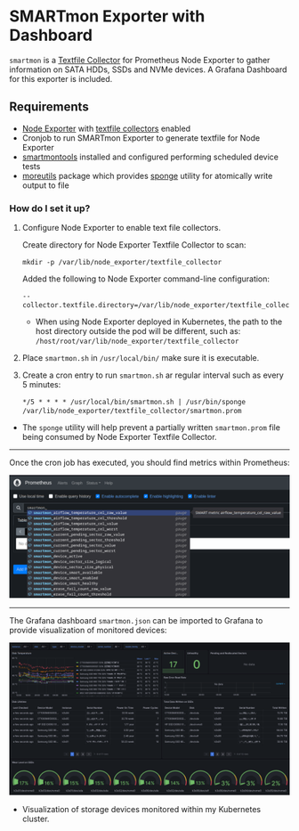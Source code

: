 # SMARTmon Exporter with Dashboard

`smartmon` is a [Textfile Collector](https://github.com/prometheus/node_exporter#textfile-collector) for Prometheus Node Exporter to gather information on SATA HDDs, SSDs and NVMe devices.  A Grafana Dashboard for this exporter is included.

## Requirements

* [Node Exporter](https://github.com/prometheus/node_exporter) with [textfile collectors](https://github.com/prometheus/node_exporter#textfile-collector) enabled
* Cronjob to run SMARTmon Exporter to generate textfile for Node Exporter
* [smartmontools](https://www.smartmontools.org/) installed and configured performing scheduled device tests
* [moreutils](https://joeyh.name/code/moreutils/) package which provides [sponge](https://manpages.ubuntu.com/manpages/jammy/man1/sponge.1.html) utility for atomically write output to file

### How do I set it up?

1. Configure Node Exporter to enable text file collectors.

    Create directory for Node Exporter Textfile Collector to scan:

    ```shell
    mkdir -p /var/lib/node_exporter/textfile_collector
    ```

    Added the following to Node Exporter command-line configuration:

    ```shell
    --collector.textfile.directory=/var/lib/node_exporter/textfile_collector
    ```

    * When using Node Exporter deployed in Kubernetes, the path to the host directory outside the pod will be different, such as: `/host/root/var/lib/node_exporter/textfile_collector`

2. Place `smartmon.sh` in `/usr/local/bin/` make sure it is executable.
3. Create a cron entry to run `smartmon.sh` ar regular interval such as every 5 minutes:

    ```text
    */5 * * * * /usr/local/bin/smartmon.sh | /usr/bin/sponge /var/lib/node_exporter/textfile_collector/smartmon.prom
    ```

* The `sponge` utility will help prevent a partially written `smartmon.prom` file being consumed by Node Exporter Textfile Collector.

---

Once the cron job has executed, you should find metrics within Prometheus:

![Prometheus smartmon metrics](./images/prometheus_metrics.png)

---

The Grafana dashboard `smartmon.json` can be imported to Grafana to provide visualization of monitored devices:

![Grafana Dashboard](./images/grafana_dashboard.png)

* Visualization of storage devices monitored within my Kubernetes cluster.
